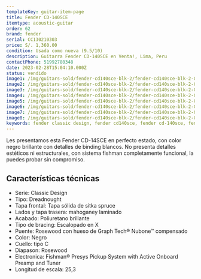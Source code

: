 ```yaml
---
templateKey: guitar-item-page
title: Fender CD-140SCE
itemtype: acoustic-guitar
order: 62
brand: fender
serial: CC130210303
price: S/. 1,360.00
condition: Usada como nueva (9.5/10)
description: Guitarra Fender CD-140SCE en Venta!, Lima, Peru
contactPhone: 51992780348
date: 2023-02-28T15:04:10.000Z
status: vendido
image1: /img/guitars-sold/fender-cd140sce-blk-2/fender-cd140sce-blk-2-01-sold.jpg
image2: /img/guitars-sold/fender-cd140sce-blk-2/fender-cd140sce-blk-2-02-sold.jpg
image3: /img/guitars-sold/fender-cd140sce-blk-2/fender-cd140sce-blk-2-03-sold.jpg
image4: /img/guitars-sold/fender-cd140sce-blk-2/fender-cd140sce-blk-2-04-sold.jpg
image5: /img/guitars-sold/fender-cd140sce-blk-2/fender-cd140sce-blk-2-05-sold.jpg
image6: /img/guitars-sold/fender-cd140sce-blk-2/fender-cd140sce-blk-2-06-sold.jpg
image7: /img/guitars-sold/fender-cd140sce-blk-2/fender-cd140sce-blk-2-07-sold.jpg
image8: /img/guitars-sold/fender-cd140sce-blk-2/fender-cd140sce-blk-2-08-sold.jpg
keywords: fender classic design, fender cd140sce, fender cd-140sce, fender cd140s, fender cd 140 sce
---
```

Les presentamos esta Fender CD-14SCE en perfecto estado, con color negro brillante con detalles de binding blancos.
No presenta detalles estéticos ni estructurales, con sistema fishman completamente funcional, la puedes probar sin compromiso.

## Características técnicas

* Serie: Classic Design
* Tipo: Dreadnought
* Tapa frontal: Tapa sólida de sitka spruce
* Lados y tapa trasera: mahoganey laminado
* Acabado: Poliuretano brillante
* Tipo de bracing: Escalopado en X
* Puente: Rosewood con hueso de Graph Tech® Nubone™ compensado
* Color: Negro
* Cuello: tipo C
* Diapason: Rosewood
* Electronica: Fishman® Presys Pickup System with Active Onboard Preamp and Tuner
* Longitud de escala: 25,3

